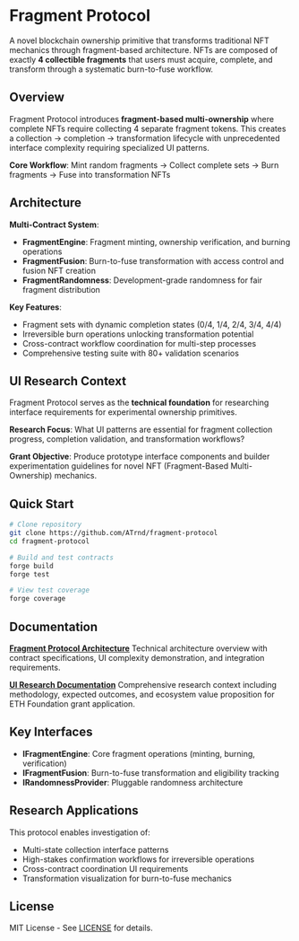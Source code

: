 # Fragment Protocol

A novel blockchain ownership primitive that transforms traditional NFT mechanics through fragment-based architecture. NFTs are composed of exactly **4 collectible fragments** that users must acquire, complete, and transform through a systematic burn-to-fuse workflow.

## Overview

Fragment Protocol introduces **fragment-based multi-ownership** where complete NFTs require collecting 4 separate fragment tokens. This creates a collection → completion → transformation lifecycle with unprecedented interface complexity requiring specialized UI patterns.

**Core Workflow**: Mint random fragments → Collect complete sets → Burn fragments → Fuse into transformation NFTs

## Architecture

**Multi-Contract System**:
- **FragmentEngine**: Fragment minting, ownership verification, and burning operations
- **FragmentFusion**: Burn-to-fuse transformation with access control and fusion NFT creation
- **FragmentRandomness**: Development-grade randomness for fair fragment distribution

**Key Features**:
- Fragment sets with dynamic completion states (0/4, 1/4, 2/4, 3/4, 4/4)
- Irreversible burn operations unlocking transformation potential
- Cross-contract workflow coordination for multi-step processes
- Comprehensive testing suite with 80+ validation scenarios

## UI Research Context

Fragment Protocol serves as the **technical foundation** for researching interface requirements for experimental ownership primitives.

**Research Focus**: What UI patterns are essential for fragment collection progress, completion validation, and transformation workflows?

**Grant Objective**: Produce prototype interface components and builder experimentation guidelines for novel NFT (Fragment-Based Multi-Ownership) mechanics.

## Quick Start

```bash
# Clone repository
git clone https://github.com/ATrnd/fragment-protocol
cd fragment-protocol

# Build and test contracts
forge build
forge test

# View test coverage
forge coverage
```

## Documentation

**[Fragment Protocol Architecture](https://github.com/ATrnd/fragment-protocol/blob/main/docs/ARCHITECTURE.md)**
Technical architecture overview with contract specifications, UI complexity demonstration, and integration requirements.

**[UI Research Documentation](https://github.com/ATrnd/fragment-protocol/blob/main/docs/RESEARCH-CONTEXT.md)**
Comprehensive research context including methodology, expected outcomes, and ecosystem value proposition for ETH Foundation grant application.

## Key Interfaces

- **IFragmentEngine**: Core fragment operations (minting, burning, verification)
- **IFragmentFusion**: Burn-to-fuse transformation and eligibility tracking
- **IRandomnessProvider**: Pluggable randomness architecture

## Research Applications

This protocol enables investigation of:
- Multi-state collection interface patterns
- High-stakes confirmation workflows for irreversible operations
- Cross-contract coordination UI requirements
- Transformation visualization for burn-to-fuse mechanics

## License

MIT License - See [LICENSE](https://github.com/ATrnd/fragment-protocol/blob/main/LICENSE) for details.
